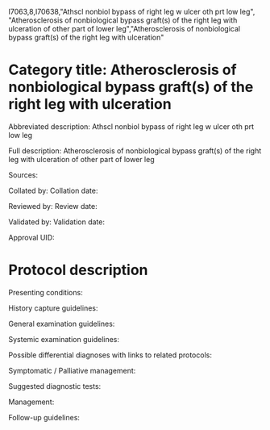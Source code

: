 I7063,8,I70638,"Athscl nonbiol bypass of right leg w ulcer oth prt low leg", "Atherosclerosis of nonbiological bypass graft(s) of the right leg with ulceration of other part of lower leg","Atherosclerosis of nonbiological bypass graft(s) of the right leg with ulceration"
# Category title: Atherosclerosis of nonbiological bypass graft(s) of the right leg with ulceration

Abbreviated description: Athscl nonbiol bypass of right leg w ulcer oth prt low leg

Full description: Atherosclerosis of nonbiological bypass graft(s) of the right leg with ulceration of other part of lower leg

Sources:

Collated by:
Collation date:

Reviewed by:
Review date:

Validated by:
Validation date:

Approval UID:

# Protocol description

Presenting conditions:

History capture guidelines:

General examination guidelines:

Systemic examination guidelines:

Possible differential diagnoses with links to related protocols:

Symptomatic / Palliative management:

Suggested diagnostic tests:

Management:

Follow-up guidelines:
